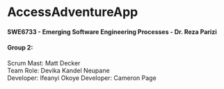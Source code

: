 # **AccessAdventureApp**
#### SWE6733 - Emerging Software Engineering Processes - Dr. Reza Parizi

#### **Group 2:**
Scrum Mast: Matt Decker  
Team Role: Devika Kandel Neupane    
Developer: Ifeanyi Okoye 
Developer: Cameron Page  



<Product Management Tool URL Clearly Listed>  
